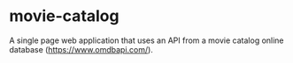# movie-catalog
A single page web application that uses an API from a movie catalog online database (https://www.omdbapi.com/).

